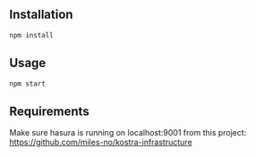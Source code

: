 
## Installation

```bash
npm install
```
## Usage

```bash
npm start
```
## Requirements
Make sure hasura is running on localhost:9001 from this project: https://github.com/miles-no/kostra-infrastructure